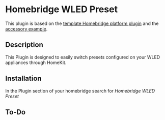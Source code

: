 # Homebridge WLED Preset

This plugin is based on the [template Homebridge platform plugin](https://github.com/homebridge/homebridge-plugin-template/) and the [accessory example](https://github.com/homebridge/homebridge-examples/tree/master/accessory-example-typescript).


## Description

This Plugin is designed to easily switch presets configured on your WLED appliances through HomeKit.

## Installation

In the Plugin section of your homebridge search for *Homebridge WLED Preset*

## To-Do
